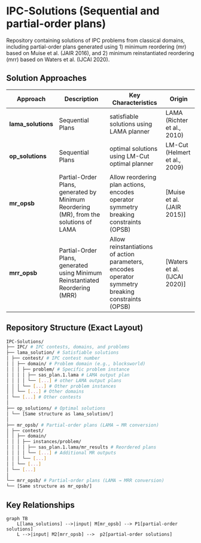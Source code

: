 # IPC-Solutions (Sequential and partial-order plans)

Repository containing solutions of IPC problems from classical domains, including partial-order plans generated using 1) minimum reordering (mr) based on Muise et al. (JAIR 2016), and 2) minimum reinstantiated reordering (mrr) based on Waters et al. (IJCAI 2020).
## Solution Approaches

| Approach | Description | Key Characteristics | Origin |
|----------|------------|---------------------|--------|
| **lama_solutions** |  Sequential Plans | satisfiable solutions using LAMA planner | LAMA (Richter et al., 2010)
| **op_solutions** | Sequential Plans | optimal solutions using LM-Cut optimal planner | LM-Cut (Helmert et al., 2009)
| **mr_opsb** | Partial-Order Plans, generated by Minimum Reordering (MR), from the solutions of LAMA | Allow reordering plan actions, encodes operator symmetry breaking constraints (OPSB) | [Muise et al. (JAIR 2015)] 
| **mrr_opsb** |  Partial-Order Plans, generated using Minimum Reinstantiated Reordering (MRR) | Allow reinstantiations of action parameters, encodes operator symmetry breaking constraints (OPSB) | [Waters et al. (IJCAI 2020)] 

## Repository Structure (Exact Layout)
```bash
IPC-Solutions/
├── IPC/ # IPC contests, domains, and problems
├── lama_solution/ # Satisfiable solutions
│ ├── contest/ # IPC contest number
│ │ ├── domain/ # Problem domain (e.g., blocksworld)
│ │ │ ├── problem/ # Specific problem instance
│ │ │ │ ├── sas_plan.1.lama # LAMA output plan
│ │ │ │ └── [...] # other LAMA output plans
│ │ │ └── [...] # Other problem instances
│ │ └── [...] # Other domains
│ └── [...] # Other contests
│
├── op_solutions/ # Optimal solutions
│ └── [Same structure as lama_solution/]
│
├── mr_opsb/ # Partial-order plans (LAMA → MR conversion)
│ ├── contest/
│ │ ├── domain/
│ │ │ ├── instances/problem/
│ │ │ │ ├── sas_plan.1.lama/mr_results # Reordered plans
│ │ │ │ └── [...] # Additional MR outputs
│ │ │ └── [...]
│ │ └── [...]
│ └── [...]
│
└── mrr_opsb/ # Partial-order plans (LAMA → MRR conversion)
└── [Same structure as mr_opsb/]
```
## Key Relationships

```mermaid
graph TB
    L[lama_solutions] -->|input| M[mr_opsb] --> P1[partial-order solutions]
    L -->|input| M2[mrr_opsb] -->  p2[partial-order solutions]
